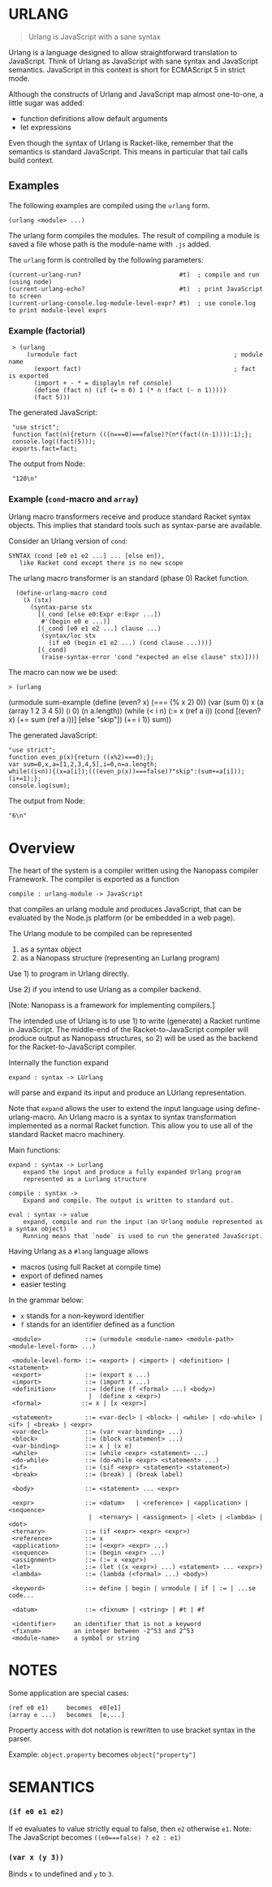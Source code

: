 # URLANG

> Urlang is JavaScript with a sane syntax

Urlang is a language designed to allow straightforward translation to JavaScript.
Think of Urlang as JavaScript with sane syntax and JavaScript semantics.
JavaScript in this context is short for ECMAScript 5 in strict mode.

Although the constructs of Urlang and JavaScript map almost one-to-one,
a little sugar was added:
  * function definitions allow default arguments
  * let expressions

Even though the syntax of Urlang is Racket-like, remember that the
semantics is standard JavaScript. This means in particular that tail calls
build context.


## Examples

The following examples are compiled using the `urlang` form.

    (urlang <module> ...)

The urlang form compiles the modules. The result of compiling
a module is saved a file whose path is the module-name with `.js`
added.

The `urlang` form is controlled by the following parameters:

    (current-urlang-run?                           #t)  ; compile and run (using node)
    (current-urlang-echo?                          #t)  ; print JavaScript to screen
    (current-urlang-console.log-module-level-expr? #t)  ; use conole.log to print module-level exprs


### Example (factorial)

     > (urlang
         (urmodule fact                                           ; module name
           (export fact)                                          ; fact is exported
           (import + - * = displayln ref console)
           (define (fact n) (if (= n 0) 1 (* n (fact (- n 1)))))
           (fact 5)))

The generated JavaScript:

     "use strict";
     function fact(n){return (((n===0)===false)?(n*(fact((n-1)))):1);};
     console.log((fact(5)));
     exports.fact=fact;

The output from Node:

     "120\n"


### Example (`cond`-macro and `array`)

Urlang macro transformers receive and produce standard Racket syntax objects.
This implies that standard tools such as syntax-parse are available.

Consider an Urlang version of `cond`:

    SYNTAX (cond [e0 e1 e2 ...] ... [else en]), 
       like Racket cond except there is no new scope 

 The urlang macro transformer is an standard (phase 0) Racket function.

      (define-urlang-macro cond
        (λ (stx)   
          (syntax-parse stx
            [(_cond [else e0:Expr e:Expr ...])
             #'(begin e0 e ...)]
            [(_cond [e0 e1 e2 ...] clause ...)
             (syntax/loc stx
               (if e0 (begin e1 e2 ...) (cond clause ...)))]
            [(_cond)
             (raise-syntax-error 'cond "expected an else clause" stx)])))
             
 The macro can now we be used:
             
    > (urlang
   (urmodule sum-example
     (define (even? x) (=== (% x 2) 0))
     (var (sum 0) x (a (array 1 2 3 4 5)) (i 0) (n a.length))
     (while (< i n)
            (:= x (ref a i))
            (cond
              [(even? x)  (+= sum (ref a i))]
              [else       "skip"])
            (+= i 1))
     sum))

The generated JavaScript:

    "use strict";
    function even_p(x){return ((x%2)===0);};
    var sum=0,x,a=[1,2,3,4,5],i=0,n=a.length;
    while((i<n)){(x=a[i]);(((even_p(x))===false)?"skip":(sum+=a[i]));(i+=1);};
    console.log(sum);

The output from Node:

    "6\n"

# Overview

The heart of the system is a compiler written using the Nanopass
compiler Framework. The compiler is exported as a function

    compile : urlang-module -> JavaScript

that compiles an urlang module and produces JavaScript,
that can be evaluated by the Node.js platform (or be embedded in a web page).

The Urlang module to be compiled can be represented 

   1. as a syntax object
   2. as a Nanopass structure (representing an Lurlang program)

Use 1) to program in Urlang directly.

Use 2) if you intend to use Urlang as a compiler backend.

[Note: Nanopass is a framework for implementing compilers.]

The intended use of Urlang is to use 1) to write (generate) a Racket runtime in JavaScript.
The middle-end of the Racket-to-JavaScript compiler will produce output as Nanopass
structures, so 2) will be used as the backend for the Racket-to-JavaScript compiler.

Internally the function expand

    expand : syntax -> LUrlang

will parse and expand its input and produce an LUrlang representation.

Note that `expand` allows the user to extend the input language
using define-urlang-macro. An Urlang macro is a syntax to syntax
transformation implemented as a normal Racket function.
This allow you to use all of the standard Racket macro machinery.

Main functions:

    expand : syntax -> Lurlang
        expand the input and produce a fully expanded Urlang program
        represented as a Lurlang structure
        
    compile : syntax ->
        Expand and compile. The output is written to standard out.
        
    eval : syntax -> value
        expand, compile and run the input (an Urlang module represented as a syntax object)
        Running means that `node` is used to run the generated JavaScript.

Having Urlang as a `#lang` language allows

 * macros (using full Racket at compile time)
 * export of defined names
 * easier testing

In the grammar below:

  - `x` stands for a non-keyword identifier
  - `f` stands for an identifier defined as a function

````
 <module>            ::= (urmodule <module-name> <module-path> <module-level-form> ...)

 <module-level-form> ::= <export> | <import> | <definition> | <statement> 
 <export>            ::= (export x ...)
 <import>            ::= (import x ...)
 <definition>        ::= (define (f <formal> ...) <body>)
                      |  (define x <expr>)
 <formal>           ::= x | [x <expr>]

 <statement>         ::= <var-decl> | <block> | <while> | <do-while> | <if> | <break> | <expr> 
 <var-decl>          ::= (var <var-binding> ...)
 <block>             ::= (block <statement> ...)
 <var-binding>       ::= x | (x e)
 <while>             ::= (while <expr> <statement> ...)
 <do-while>          ::= (do-while <expr> <statement> ...)
 <if>                ::= (sif <expr> <statement> <statement>)
 <break>             ::= (break) | (break label)

 <body>              ::= <statement> ... <expr>

 <expr>              ::= <datum>   | <reference> | <application> | <sequence>
                      |  <ternary> | <assignment> | <let> | <lambda> | <dot>
 <ternary>           ::= (if <expr> <expr> <expr>)
 <reference>         ::= x
 <application>       ::= (<expr> <expr> ...)
 <sequence>          ::= (begin <expr> ...)
 <assignment>        ::= (:= x <expr>)
 <let>               ::= (let ((x <expr>) ...) <statement> ... <expr>)
 <lambda>            ::= (lambda (<formal> ...) <body>)

 <keyword>           ::= define | begin | urmodule | if | := | ...se code...

 <datum>             ::= <fixnum> | <string> | #t | #f

 <identifier>     an identifier that is not a keyword
 <fixnum>         an integer between -2^53 and 2^53
 <module-name>    a symbol or string
````

# NOTES

Some application are special cases:

    (ref e0 e1)     becomes  e0[e1]
    (array e ...)   becomes  [e,...]

Property access with dot notation is rewritten to use bracket syntax in the parser.

Example:  `object.property` becomes `object["property"]`


# SEMANTICS

### `(if e0 e1 e2)`
If `e0` evaluates to value strictly equal to false, then `e2` otherwise `e1`.
Note: The JavaScript becomes  `((e0===false) ? e2 : e1)`

### `(var x (y 3))`
Binds `x` to undefined and `y` to `3`.
